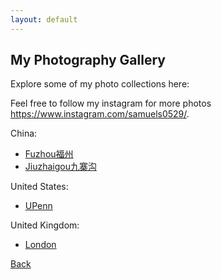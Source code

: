 ```yaml
---
layout: default
---
```


## My Photography Gallery

Explore some of my photo collections here:

Feel free to follow my instagram for more photos https://www.instagram.com/samuels0529/.

China:
- [Fuzhou福州](/Fuzhou.md)
- [Jiuzhaigou九寨沟](/Jiuzhaigou.md)

United States:
- [UPenn](/UPenn.md)

United Kingdom:
- [London](/London.md)

[Back](/index.md)
